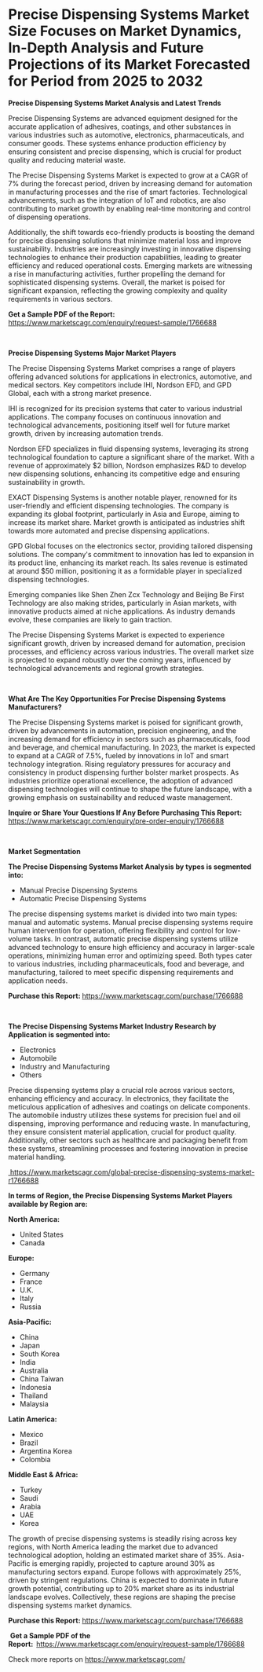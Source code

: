 <p><h1>Precise Dispensing Systems Market Size Focuses on Market Dynamics, In-Depth Analysis and Future Projections of its Market Forecasted for Period from 2025 to 2032</h1></p><p><strong>Precise Dispensing Systems Market Analysis and Latest Trends</strong></p>
<p><p>Precise Dispensing Systems are advanced equipment designed for the accurate application of adhesives, coatings, and other substances in various industries such as automotive, electronics, pharmaceuticals, and consumer goods. These systems enhance production efficiency by ensuring consistent and precise dispensing, which is crucial for product quality and reducing material waste.</p><p>The Precise Dispensing Systems Market is expected to grow at a CAGR of 7% during the forecast period, driven by increasing demand for automation in manufacturing processes and the rise of smart factories. Technological advancements, such as the integration of IoT and robotics, are also contributing to market growth by enabling real-time monitoring and control of dispensing operations. </p><p>Additionally, the shift towards eco-friendly products is boosting the demand for precise dispensing solutions that minimize material loss and improve sustainability. Industries are increasingly investing in innovative dispensing technologies to enhance their production capabilities, leading to greater efficiency and reduced operational costs. Emerging markets are witnessing a rise in manufacturing activities, further propelling the demand for sophisticated dispensing systems. Overall, the market is poised for significant expansion, reflecting the growing complexity and quality requirements in various sectors.</p></p>
<p><strong>Get a Sample PDF of the Report:&nbsp;</strong> <a href="https://www.marketscagr.com/enquiry/request-sample/1766688?utm_campaign=3263&utm_medium=2&utm_source=Github&utm_content=ia&utm_term=11042025&utm_id=precise-dispensing-systems">https://www.marketscagr.com/enquiry/request-sample/1766688</a></p>
<p>&nbsp;</p>
<p><strong>Precise Dispensing Systems Major Market Players</strong></p>
<p><p>The Precise Dispensing Systems Market comprises a range of players offering advanced solutions for applications in electronics, automotive, and medical sectors. Key competitors include IHI, Nordson EFD, and GPD Global, each with a strong market presence.</p><p>IHI is recognized for its precision systems that cater to various industrial applications. The company focuses on continuous innovation and technological advancements, positioning itself well for future market growth, driven by increasing automation trends.</p><p>Nordson EFD specializes in fluid dispensing systems, leveraging its strong technological foundation to capture a significant share of the market. With a revenue of approximately $2 billion, Nordson emphasizes R&D to develop new dispensing solutions, enhancing its competitive edge and ensuring sustainability in growth.</p><p>EXACT Dispensing Systems is another notable player, renowned for its user-friendly and efficient dispensing technologies. The company is expanding its global footprint, particularly in Asia and Europe, aiming to increase its market share. Market growth is anticipated as industries shift towards more automated and precise dispensing applications.</p><p>GPD Global focuses on the electronics sector, providing tailored dispensing solutions. The company's commitment to innovation has led to expansion in its product line, enhancing its market reach. Its sales revenue is estimated at around $50 million, positioning it as a formidable player in specialized dispensing technologies.</p><p>Emerging companies like Shen Zhen Zcx Technology and Beijing Be First Technology are also making strides, particularly in Asian markets, with innovative products aimed at niche applications. As industry demands evolve, these companies are likely to gain traction.</p><p>The Precise Dispensing Systems Market is expected to experience significant growth, driven by increased demand for automation, precision processes, and efficiency across various industries. The overall market size is projected to expand robustly over the coming years, influenced by technological advancements and regional growth strategies.</p></p>
<p>&nbsp;</p>
<p><strong>What Are The Key Opportunities For Precise Dispensing Systems Manufacturers?</strong></p>
<p><p>The Precise Dispensing Systems market is poised for significant growth, driven by advancements in automation, precision engineering, and the increasing demand for efficiency in sectors such as pharmaceuticals, food and beverage, and chemical manufacturing. In 2023, the market is expected to expand at a CAGR of 7.5%, fueled by innovations in IoT and smart technology integration. Rising regulatory pressures for accuracy and consistency in product dispensing further bolster market prospects. As industries prioritize operational excellence, the adoption of advanced dispensing technologies will continue to shape the future landscape, with a growing emphasis on sustainability and reduced waste management.</p></p>
<p><strong>Inquire or Share Your Questions If Any Before Purchasing This Report:</strong> <a href="https://www.marketscagr.com/enquiry/pre-order-enquiry/1766688?utm_campaign=3263&utm_medium=2&utm_source=Github&utm_content=ia&utm_term=11042025&utm_id=precise-dispensing-systems">https://www.marketscagr.com/enquiry/pre-order-enquiry/1766688</a></p>
<p>&nbsp;</p>
<p><strong>Market Segmentation</strong></p>
<p><strong>The Precise Dispensing Systems Market Analysis by types is segmented into:</strong></p>
<p><ul><li>Manual Precise Dispensing Systems</li><li>Automatic Precise Dispensing Systems</li></ul></p>
<p><p>The precise dispensing systems market is divided into two main types: manual and automatic systems. Manual precise dispensing systems require human intervention for operation, offering flexibility and control for low-volume tasks. In contrast, automatic precise dispensing systems utilize advanced technology to ensure high efficiency and accuracy in larger-scale operations, minimizing human error and optimizing speed. Both types cater to various industries, including pharmaceuticals, food and beverage, and manufacturing, tailored to meet specific dispensing requirements and application needs.</p></p>
<p><strong>Purchase this Report:&nbsp;</strong><a href="https://www.marketscagr.com/purchase/1766688?utm_campaign=3263&utm_medium=2&utm_source=Github&utm_content=ia&utm_term=11042025&utm_id=precise-dispensing-systems">https://www.marketscagr.com/purchase/1766688</a></p>
<p>&nbsp;</p>
<p><strong>The Precise Dispensing Systems Market Industry Research by Application is segmented into:</strong></p>
<p><ul><li>Electronics</li><li>Automobile</li><li>Industry and Manufacturing</li><li>Others</li></ul></p>
<p><p>Precise dispensing systems play a crucial role across various sectors, enhancing efficiency and accuracy. In electronics, they facilitate the meticulous application of adhesives and coatings on delicate components. The automobile industry utilizes these systems for precision fuel and oil dispensing, improving performance and reducing waste. In manufacturing, they ensure consistent material application, crucial for product quality. Additionally, other sectors such as healthcare and packaging benefit from these systems, streamlining processes and fostering innovation in precise material handling.</p></p>
<p><a href="https://www.marketscagr.com/global-precise-dispensing-systems-market-r1766688?utm_campaign=3263&utm_medium=2&utm_source=Github&utm_content=ia&utm_term=11042025&utm_id=precise-dispensing-systems">&nbsp;https://www.marketscagr.com/global-precise-dispensing-systems-market-r1766688</a></p>
<p><strong>In terms of Region, the Precise Dispensing Systems Market Players available by Region are:</strong></p>
<p>
    <p> <strong> North America: </strong>
        <ul>
            <li>United States</li>
            <li>Canada</li>
        </ul>
        </p> 
    <p> <strong> Europe: </strong>
        <ul>
            <li>Germany</li>
            <li>France</li>
            <li>U.K.</li>
            <li>Italy</li>
            <li>Russia</li>
        </ul>
        </p> 
    <p> <strong> Asia-Pacific: </strong>
        <ul>
            <li>China</li>
            <li>Japan</li>
            <li>South Korea</li>
            <li>India</li>
            <li>Australia</li>
            <li>China Taiwan</li>
            <li>Indonesia</li>
            <li>Thailand</li>
            <li>Malaysia</li>
        </ul>
        </p> 
    <p> <strong> Latin America: </strong>
        <ul>
            <li>Mexico</li>
            <li>Brazil</li>
            <li>Argentina Korea</li>
            <li>Colombia</li>
        </ul>
        </p> 
    <p> <strong> Middle East & Africa: </strong>
        <ul>
            <li>Turkey</li>
            <li>Saudi</li>
            <li>Arabia</li>
            <li>UAE</li>
            <li>Korea</li>
        </ul>
    </p>
    </p>
<p><p>The growth of precise dispensing systems is steadily rising across key regions, with North America leading the market due to advanced technological adoption, holding an estimated market share of 35%. Asia-Pacific is emerging rapidly, projected to capture around 30% as manufacturing sectors expand. Europe follows with approximately 25%, driven by stringent regulations. China is expected to dominate in future growth potential, contributing up to 20% market share as its industrial landscape evolves. Collectively, these regions are shaping the precise dispensing systems market dynamics.</p></p>
<p><strong>Purchase this Report: </strong><a href="https://www.marketscagr.com/purchase/1766688?utm_campaign=3263&utm_medium=2&utm_source=Github&utm_content=ia&utm_term=11042025&utm_id=precise-dispensing-systems">https://www.marketscagr.com/purchase/1766688</a></p>
<p>&nbsp;<strong>Get a Sample PDF of the Report:&nbsp;&nbsp;</strong><a href="https://www.marketscagr.com/enquiry/request-sample/1766688?utm_campaign=3263&utm_medium=2&utm_source=Github&utm_content=ia&utm_term=11042025&utm_id=precise-dispensing-systems">https://www.marketscagr.com/enquiry/request-sample/1766688</a></p>
<p><strong></strong></p>
<p>Check more reports on <a href="https://www.marketscagr.com/?utm_campaign=3263&utm_medium=2&utm_source=Github&utm_content=ia&utm_term=11042025&utm_id=precise-dispensing-systems">https://www.marketscagr.com/</a></p>